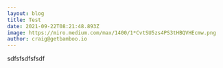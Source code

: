 ```yaml
---
layout: blog
title: Test
date: 2021-09-22T08:21:48.893Z
image: https://miro.medium.com/max/1400/1*CvtSU5zs4PS3tHBQVHEcmw.png
author: craig@getbamboo.io
---
```

sdfsfsdfsfsdf
